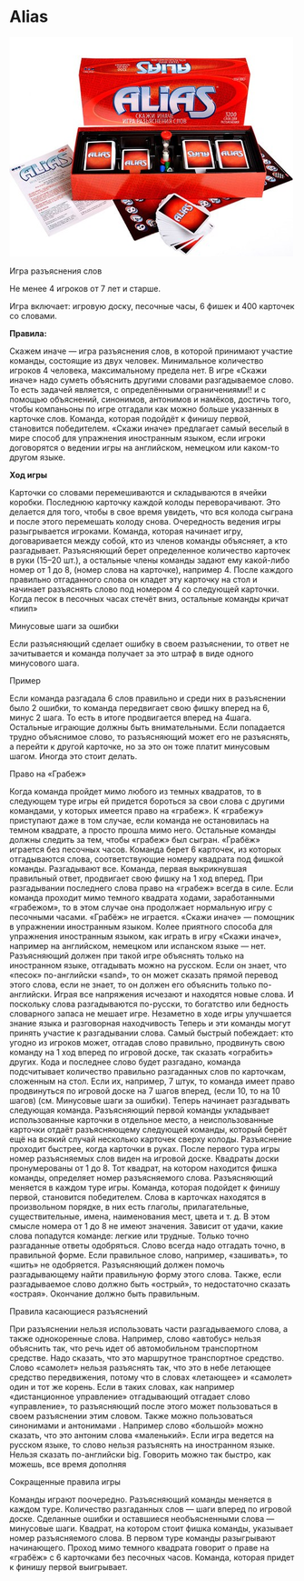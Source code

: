 # Alias
![alias](img/alias.jpg)

Игра разъяснения слов 

Не менее 4 игроков от 7 лет и старше.

Игра включает: игровую доску, песочные часы, 6 фишек и 400 карточек со словами.

  
**Правила:**

Скажем иначе — игра разъяснения слов, в которой принимают участие команды, состоящие из двух человек. Минимальное количество игроков 4 человека, максимальному предела нет. 
В игре «Скажи иначе» надо суметь объяснить другими словами разгадываемое слово. То есть задачей является, с определёнными ограничениями!! и с помощью объяснений, синонимов, антонимов и намёков, достичь того, чтобы компаньоны по игре отгадали как можно больше указанных в карточке слов. Команда, которая подойдёт к финишу первой, становится победителем. 
«Скажи иначе» предлагает самый веселый в мире способ для упражнения иностранным языком, если игроки договорятся о ведении игры на английском, немецком или каком-то другом языке. 
  
**Ход  игры**

Карточки со словами перемешиваются и складываются в ячейки коробки. Последнюю карточку каждой колоды переворачивают. Это делается для того, чтобы в свое время увидеть, что вся колода сыграна и после этого перемешать колоду снова. Очередность ведения игры разыгрывается игроками. Команда, которая начинает игру, договаривается между собой, кто из членов команды объясняет, а кто разгадывает. Разъясняющий берет определенное количество карточек в руки (15–20 шт.), а остальные члены команды задают ему какой-либо номер от 1 до 8, (номер слова на карточке), например 4. После каждого правильно отгаданного слова он кладет эту карточку на стол и начинает разъяснять слово под номером 4 со следующей карточки. Когда песок в песочных часах стечёт вниз, остальные команды кричат «пиип» 
  
Минусовые шаги за ошибки

Если разъясняющий сделает ошибку в своем разъяснении, то ответ не зачитывается и команда получает за это штраф в виде одного минусового шага. 
  
Пример

Если команда разгадала 6 слов правильно и среди них в разъяснении было 2 ошибки, то команда передвигает свою фишку вперед на 6, минус 2 шага. То есть в итоге продвигается вперед на 4шага. Остальные играющие должны быть внимательными. 
Если попадается трудно объяснимое слово, то разъясняющий может его не разъяснять, а перейти к другой карточке, но за это он тоже платит минусовым шагом. Иногда это стоит делать. 
  
Право на «Грабеж»

Когда команда пройдет мимо любого из темных квадратов, то в следующем туре игры ей придется бороться за свои слова с другими командами, у которых имеется право на «грабеж». К «грабежу» приступают даже в том случае, если команда не остановилась на темном квадрате, а просто прошла мимо него. Остальные команды должны следить за тем, чтобы «грабеж» был сыгран. «Грабёж» играется без песочных часов. Команда берет 6 карточек, из которых отгадываются слова, соответствующие номеру квадрата под фишкой команды. Разгадывают все. Команда, первая выкрикнувшая правильный ответ, продвигает свою фишку на 1 ход вперед. При разгадывании последнего слова право на «грабеж» всегда в силе. 
Если команда проходит мимо темного квадрата ходами, заработанными «грабежом», то в этом случае она продолжает нормальную игру с песочными часами. «Грабёж» не играется. 
«Скажи иначе» — помощник в упражнении иностранным языком. 
Колее приятного способа для упражнения иностранным языком, как играть в игру «Скажи иначе», например на английском, немецком или испанском языке — нет. Разъясняющий должен при такой игре объяснять только на иностранном языке, отгадывать можно на русском. Если он знает, что «песок» по-английски «sand», то он может сказать прямой перевод этого слова, если не знает, то он должен его объяснить только по-английски. Играя все напряжения исчезают и находятся новые слова. И поскольку слова разгадываются по-русски, то богатство или бедность словарного запаса не мешает игре. Незаметно в ходе игры улучшается знание языка и разговорная находчивость Теперь и эти команды могут принять участие к разгадывании слова. Самый быстрый побеждает: кто угодно из игроков может, отгадав слово правильно, продвинуть свою команду на 1 ход вперед по игровой доске, так сказать «ограбить» других. 
Кода и последнее слово будет разгадано, команда подсчитывает количество правильно разгаданных слов по карточкам, сложенным на стол. Если их, например, 7 штук, то команда имеет право продвинуться по игровой доске на 7 шагов вперед, (если 10, то на 10 шагов) (см. Минусовые шаги за ошибки). 
Теперь начинает разгадывать следующая команда. Разъясняющий первой команды укладывает использованные карточки в отдельное место, а неиспользованные карточки отдаёт разъясняющему следующей команды, который берёт ещё на всякий случай несколько карточек сверху колоды. Разъяснение проходит быстрее, когда карточки в руках. 
После первого тура игры номер разъясняемых слов виден на игровой доске. Квадраты доски пронумерованы от 1 до 8. Тот квадрат, на котором находится фишка команды, определяет номер разъясняемого слова. 
Разъясняющий меняется в каждом туре игры. 
Команда, которая подойдет к финишу первой, становится победителем. 
Слова в карточках находятся в произвольном порядке, в них есть глаголы, прилагательные, существительные, имена, наименования мест, цвета и т. д. В этом смысле номера от 1 до 8 не имеют значения. Зависит от удачи, какие слова попадутся команде: легкие или трудные. 
Только  точно разгаданные ответы одобряться. 
Слово всегда надо отгадать точно, в правильной форме. Если правильное слово, например, «зашивать», то «шить» не одобряется. Разъясняющий должен помочь разгадывающему найти правильную форму этого слова. Также, если разгадываемое слово должно быть «острый», то недостаточно сказать «острая». Окончание должно быть правильным. 
  
Правила касающиеся разъяснений

При разъяснении нельзя использовать части разгадываемого слова, а также однокоренные слова. Например, слово «автобус» нельзя объяснить так, что речь идет об автомобильном транспортном средстве. Надо сказать, что это маршрутное транспортное средство. Слово «самолет» нельзя разъяснять так, что это в небе летающее средство передвижения, потому что в словах «летающее» и «самолет» один и тот же корень. Если в таких словах, как например «дистанционное управление» отгадывающий отгадает слово «управление», то разъясняющий после этого может пользоваться в своем разъяснении этим словом. Также можно пользоваться синонимами и антонимами . Например слово «большой» можно сказать, что это антоним слова «маленький». Если игра ведется на русском языке, то слово нельзя разъяснять на иностранном языке. Нельзя сказать по-английски big.  Говорить можно так быстро, как можешь, все время дополняя 
  
Сокращенные правила игры

Команды играют поочередно. Разъясняющий команды меняется в каждом туре. Количество разгаданных слов — шаги вперед по игровой доске. 
Сделанные ошибки и оставшиеся необъясненными слова — минусовые шаги. 
Квадрат, на котором стоит фишка команды, указывает номер разъясняемого слова. В первом туре команды разыгрывают начинающего. 
Проход мимо темного квадрата говорит о праве на «грабёж» с 6 карточками без песочных часов. 
Команда, которая придет к финишу первой выигрывает.
